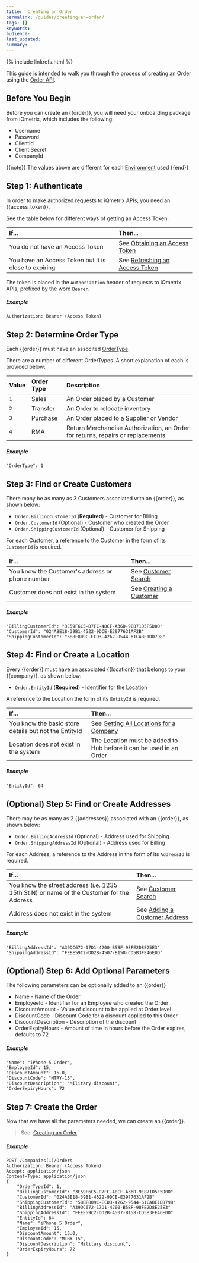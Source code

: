 ```yaml
---
title:  Creating an Order
permalink: /guides/creating-an-order/
tags: []
keywords: 
audience: 
last_updated: 
summary: 
---
```


{% include linkrefs.html %}

This guide is intended to walk you through the process of creating an Order using the [Order API](http://developers.iqmetrix.com/api/orders).

## Before You Begin

Before you can create an {{order}}, you will need your onboarding package from iQmetrix, which includes the following:

* Username
* Password
* ClientId
* Client Secret
* CompanyId

{{note}}
The values above are different for each <a href="http://developers.iqmetrix.com/api/environments/">Environment</a> used
{{end}}

## Step 1: Authenticate

In order to make authorized requests to iQmetrix APIs, you need an {{access_token}}.

See the table below for different ways of getting an Access Token.

| If... | Then... |
|:------|:--------|
| You do not have an Access Token | See [Obtaining an Access Token](http://developers.iqmetrix.com/api/authentication/#obtaining-an-access-token) |
| You have an Access Token but it is close to expiring | See [Refreshing an Access Token](http://developers.iqmetrix.com/api/authentication/#refresh-token) |

The token is placed in the `Authorization` header of requests to iQmetrix APIs, prefixed by the word `Bearer`.

##### Example

    Authorization: Bearer (Access Token)
        
## Step 2: Determine Order Type

Each {{order}} must have an associted [OrderType](http://developers.iqmetrix.com/api/orders/#ordertype).

There are a number of different OrderTypes. A short explanation of each is provided below:

| Value | Order Type | Description |
|:------|:----------|:-------------|
| `1` | Sales | An Order placed by a Customer |
| `2`| Transfer | An Order to relocate inventory |
| `3` | Purchase | An Order placed to a Supplier or Vendor |
| `4` | RMA | Return Merchandise Authorization, an Order for returns, repairs or replacements |

##### Example

    "OrderType": 1

## Step 3: Find or Create Customers

There many be as many as 3 Customers associated with an {{order}}, as shown below:

* `Order.BillingCustomerId` (**Required**) - Customer for Billing 
* `Order.CustomerId` (Optional) - Customer who created the Order
* `Order.ShippingCustomerId` (Optional) - Customer for Shipping 

For each Customer, a reference to the Customer in the form of its `CustomerId` is required. 

| If... | Then... |
|:------|:--------|
| You know the Customer's address or phone number | See [Customer Search](http://developers.iqmetrix.com/api/crm/#customer-search) |
| Customer does not exist in the system | See [Creating a Customer](http://developers.iqmetrix.com/api/crm/#creating-a-customer) |

##### Example

    "BillingCustomerId": "3E59F6C5-D7FC-48CF-A36D-9E871D5F5D0D"
    "CustomerId": "024ABE18-39B1-4522-9DCE-E3977631AF2B"
    "ShippingCustomerId": "5BBF809C-ECD3-4262-9544-61CABE1DD798"

## Step 4: Find or Create a Location

Every {{order}} must have an associated {{location}} that belongs to your {{company}}, as shown below:

* `Order.EntityId` (**Required**) - Identifier for the Location

A reference to the Location the form of its `EntityId` is required. 

| If... | Then... |
|:------|:--------|
| You know the basic store details but not the EntityId | See [Getting All Locations for a Company](http://developers.iqmetrix.com/api/company-tree/#getting-all-locations-for-a-company) |
| Location does not exist in the system | The Location must be added to Hub before it can be used in an Order |

##### Example

    "EntityId": 64

## (Optional) Step 5: Find or Create Addresses

There may be as many as 2 {{addresses}} associated with an {{order}}, as shown below:

* `Order.BillingAddressId` (Optional) - Address used for Shipping
* `Order.ShippingAddressId` (Optional) - Address used for Billing

For each Address, a reference to the Address in the form of its `AddressId` is required. 

| If... | Then... |
|:------|:--------|
| You know the street address (i.e. 1235 15th St N) or name of the Customer for the Address | See [Customer Search](http://developers.iqmetrix.com/api/crm/#customer-search) |
| Address does not exist in the system | See [Adding a Customer Address](http://developers.iqmetrix.com/api/crm/#adding-a-customer-address) |

##### Example

    "BillingAddressId": "A39DC672-17D1-4200-B5BF-98FE2D8E25E3"
    "ShippingAddressId": "FEEE59C2-DD2B-4507-B158-CD5B3FE46E0D"
    
## (Optional) Step 6: Add Optional Parameters

The following parameters can be optionally added to an {{order}}

* Name - Name of the Order
* EmployeeId - Identifier for an Employee who created the Order 
* DiscountAmount - Value of discount to be applied at Order level
* DiscountCode - Discount Code for a discount applied to this Order
* DiscountDescription - Description of the discount
* OrderExpiryHours - Amount of time in hours before the Order expires, defaults to 72

##### Example
    
    "Name": "iPhone 5 Order", 
    "EmployeeId": 15,
    "DiscountAmount": 15.0,
    "DiscountCode": "MTRY-15",
    "DiscountDescription": "Military discount",
    "OrderExpiryHours": 72

## Step 7: Create the Order

Now that we have all the parameters needed, we can create an {{order}}.

> See: [Creating an Order](http://developers.iqmetrix.com/api/orders/#creating-an-order)

##### Example
    
    POST /Companies(1)/Orders
    Authorization: Bearer (Access Token)
    Accept: application/json
    Content-Type: application/json
    {
        "OrderTypeId": 1,
        "BillingCustomerId": "3E59F6C5-D7FC-48CF-A36D-9E871D5F5D0D"
        "CustomerId": "024ABE18-39B1-4522-9DCE-E3977631AF2B"
        "ShippingCustomerId": "5BBF809C-ECD3-4262-9544-61CABE1DD798"
        "BillingAddressId": "A39DC672-17D1-4200-B5BF-98FE2D8E25E3"
        "ShippingAddressId": "FEEE59C2-DD2B-4507-B158-CD5B3FE46E0D"
        "EntityId": 64
        "Name": "iPhone 5 Order", 
        "EmployeeId": 15,
        "DiscountAmount": 15.0,
        "DiscountCode": "MTRY-15",
        "DiscountDescription": "Military discount",
        "OrderExpiryHours": 72
    }